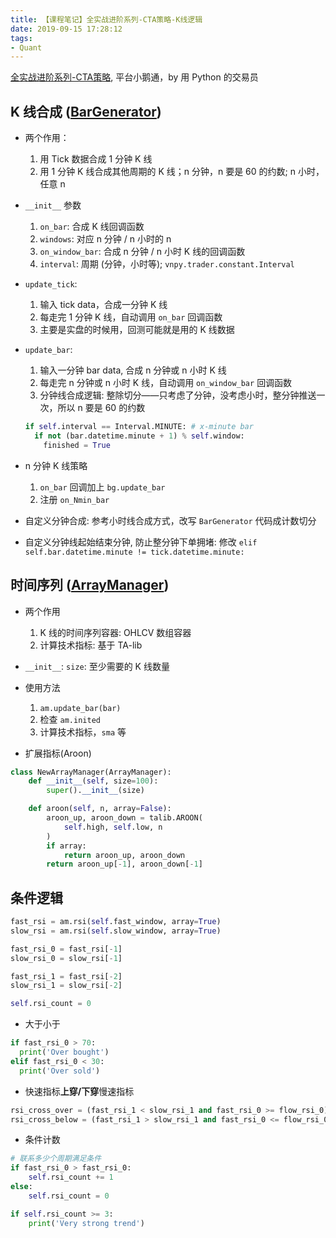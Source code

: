 ```yaml
---
title: 【课程笔记】全实战进阶系列-CTA策略-K线逻辑
date: 2019-09-15 17:28:12
tags:
- Quant
---
```


[全实战进阶系列-CTA策略](https://appszu5scwd6134.h5.xiaoeknow.com/), 平台小鹅通，by 用 Python 的交易员

<!-- More -->

## K 线合成 ([BarGenerator](https://github.com/vnpy/vnpy/blob/master/vnpy/trader/utility.py#L120))

- 两个作用：
  1. 用 Tick 数据合成 1 分钟 K 线
  2. 用 1 分钟 K 线合成其他周期的 K 线；n 分钟，n 要是 60 的约数; n 小时，任意 n

- `__init__` 参数
  1. `on_bar`: 合成 K 线回调函数
  2. `windows`: 对应 n 分钟 / n 小时的 n
  3. `on_window_bar`: 合成 n 分钟 / n 小时 K 线的回调函数
  4. `interval`: 周期 (分钟，小时等); `vnpy.trader.constant.Interval`

- `update_tick`: 
  1. 输入 tick data，合成一分钟 K 线
  2. 每走完 1 分钟 K 线，自动调用 `on_bar` 回调函数
  3. 主要是实盘的时候用，回测可能就是用的 K 线数据

- `update_bar`:
  1. 输入一分钟 bar data, 合成 n 分钟或 n 小时 K 线
  2. 每走完 n 分钟或 n 小时 K 线，自动调用 `on_window_bar` 回调函数
  3. 分钟线合成逻辑: 整除切分——只考虑了分钟，没考虑小时，整分钟推送一次，所以 n 要是 60 的约数
    ``` python
    if self.interval == Interval.MINUTE: # x-minute bar
      if not (bar.datetime.minute + 1) % self.window:
        finished = True
    ```

- n 分钟 K 线策略
  1. `on_bar` 回调加上 `bg.update_bar`
  2. 注册 `on_Nmin_bar`

- 自定义分钟合成: 参考小时线合成方式，改写 `BarGenerator` 代码成计数切分

- 自定义分钟线起始结束分钟, 防止整分钟下单拥堵: 修改 `elif self.bar.datetime.minute != tick.datetime.minute:`

## 时间序列 ([ArrayManager](https://github.com/vnpy/vnpy/blob/master/vnpy/trader/utility.py#L269))

- 两个作用
  1. K 线的时间序列容器: OHLCV 数组容器
  2. 计算技术指标: 基于 TA-lib

- `__init__`: `size`: 至少需要的 K 线数量

- 使用方法
  1. `am.update_bar(bar)`
  2. 检查 `am.inited`
  3. 计算技术指标，`sma` 等

- 扩展指标(Aroon)
``` python
class NewArrayManager(ArrayManager):
    def __init__(self, size=100):
        super().__init__(size)

    def aroon(self, n, array=False):
        aroon_up, aroon_down = talib.AROON(
            self.high, self.low, n
        )
        if array:
            return aroon_up, aroon_down
        return aroon_up[-1], aroon_down[-1]
```

## 条件逻辑

``` python
fast_rsi = am.rsi(self.fast_window, array=True)
slow_rsi = am.rsi(self.slow_window, array=True)

fast_rsi_0 = fast_rsi[-1]
slow_rsi_0 = slow_rsi[-1]

fast_rsi_1 = fast_rsi[-2]
slow_rsi_1 = slow_rsi[-2]

self.rsi_count = 0
```

- 大于小于
``` python
if fast_rsi_0 > 70:
  print('Over bought')
elif fast_rsi_0 < 30:
  print('Over sold')
```

- 快速指标**上穿/下穿**慢速指标
  
``` python
rsi_cross_over = (fast_rsi_1 < slow_rsi_1 and fast_rsi_0 >= flow_rsi_0)
rsi_cross_below = (fast_rsi_1 > slow_rsi_1 and fast_rsi_0 <= flow_rsi_0)
```

- 条件计数
``` python
# 联系多少个周期满足条件
if fast_rsi_0 > fast_rsi_0:
    self.rsi_count += 1
else:
    self.rsi_count = 0

if self.rsi_count >= 3:
    print('Very strong trend')
```